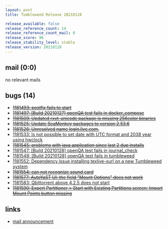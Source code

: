 ```yaml
---
layout: post
title: Tumbleweed Release 20210128

release_available: false
release_reference_count: 14
release_reference_count_mail: 0
release_score: 96
release_stability_level: stable
release_version: 20210128
---
```


## mail (0:0)

no relevant mails

## bugs (14)

<!--more-->

- ~~[1181493: postfix fails to start](https://bugzilla.opensuse.org/show_bug.cgi?id=1181493)~~
- ~~[1181497: \[Build 20210127\] openQA test fails in docker_compose](https://bugzilla.opensuse.org/show_bug.cgi?id=1181497)~~
- ~~[1181509: Updated  rxvt-unicode package is missing 256color binaries](https://bugzilla.opensuse.org/show_bug.cgi?id=1181509)~~
- ~~[1181525: Update SeaMonkey packages to version 2.53.6](https://bugzilla.opensuse.org/show_bug.cgi?id=1181525)~~
- ~~[1181526: Unresolved name login.live.com.](https://bugzilla.opensuse.org/show_bug.cgi?id=1181526)~~
- [1181533: Is not possible to set date with UTC format and 2038 year using hwclock](https://bugzilla.opensuse.org/show_bug.cgi?id=1181533)
- ~~[1181545: problems with java application since last 2 dup installs](https://bugzilla.opensuse.org/show_bug.cgi?id=1181545)~~
- [1181547: \[Build 20210128\] openQA test fails in journal_check](https://bugzilla.opensuse.org/show_bug.cgi?id=1181547)
- [1181548: \[Build 20210128\] openQA test fails in tumbleweed](https://bugzilla.opensuse.org/show_bug.cgi?id=1181548)
- [1181552: Dependency issue installing texlive-xurl on a new Tumbleweed system](https://bugzilla.opensuse.org/show_bug.cgi?id=1181552)
- ~~[1181554: can not recognize sound card](https://bugzilla.opensuse.org/show_bug.cgi?id=1181554)~~
- ~~[1181577: AutoYaST UI: the field "Mount Options" does not work](https://bugzilla.opensuse.org/show_bug.cgi?id=1181577)~~
- [1181583: Qbittorrent above 4.2.5 does not start](https://bugzilla.opensuse.org/show_bug.cgi?id=1181583)
- ~~[1181590: Expert Partitioner > Start with Existing Partitions screen:  Import Mount Points button missing](https://bugzilla.opensuse.org/show_bug.cgi?id=1181590)~~



## links

- [mail announcement](https://github.com/boombatower/tumbleweed-review/issues/10)
